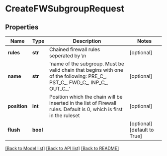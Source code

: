 # CreateFWSubgroupRequest

## Properties
Name | Type | Description | Notes
------------ | ------------- | ------------- | -------------
**rules** | **str** | Chained firewall rules seperated by \\n | [optional] 
**name** | **str** | &#39;name of the subgroup. Must be valid chain that begins with one of the following: PRE_C_, PST_C_, FWD_C_, INP_C_, OUT_C_.&#39;   | [optional] 
**position** | **int** | Position which the chain will be inserted in the list of Firewall rules.  Default is 0, which is first in the ruleset  | [optional] 
**flush** | **bool** |  | [optional] [default to True]

[[Back to Model list]](../README.md#documentation-for-models) [[Back to API list]](../README.md#documentation-for-api-endpoints) [[Back to README]](../README.md)


